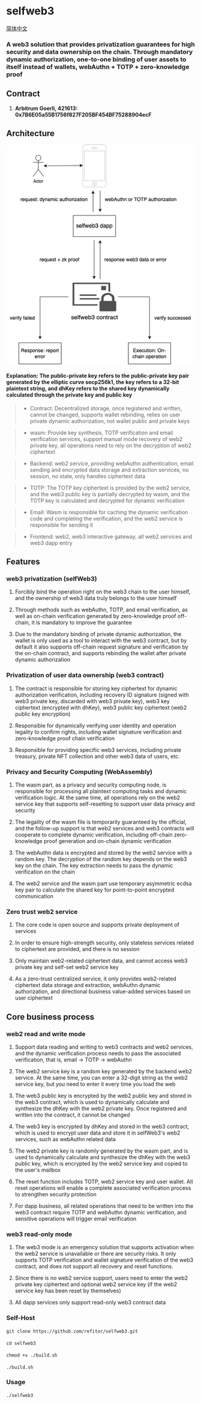 # selfweb3

[简体中文][1]

### A web3 solution that provides privatization guarantees for high security and data ownership on the chain. Through mandatory dynamic authorization, one-to-one binding of user assets to itself instead of wallets, webAuthn + TOTP + zero-knowledge proof

## Contract

1. **Arbitrum Goerli, 421613: 0x7B6E05a55B1756f827F205BF454BF75288904ecF**

## Architecture

![/docs/selfweb3.png](/docs/selfweb3.png)

#### Explanation: The public-private key refers to the public-private key pair generated by the elliptic curve secp256k1, the key refers to a 32-bit plaintext string, and dhKey refers to the shared key dynamically calculated through the private key and public key

> - Contract: Decentralized storage, once registered and written, cannot be changed, supports wallet rebinding, relies on user private dynamic authorization, not wallet public and private keys

> - wasm: Provide key synthesis, TOTP verification and email verification services, support manual mode recovery of web2 private key, all operations need to rely on the decryption of web2 ciphertext

> - Backend: web2 service, providing webAuthn authentication, email sending and encrypted data storage and extraction services, no session, no state, only handles ciphertext data

> - TOTP: The TOTP key ciphertext is provided by the web2 service, and the web3 public key is partially decrypted by wasm, and the TOTP key is calculated and decrypted for dynamic verification

> - Email: Wasm is responsible for caching the dynamic verification code and completing the verification, and the web2 service is responsible for sending it

> - Frontend: web2, web3 interactive gateway, all web2 services and web3 dapp entry

## Features

### web3 privatization (selfWeb3)

1. Forcibly bind the operation right on the web3 chain to the user himself, and the ownership of web3 data truly belongs to the user himself

2. Through methods such as webAuthn, TOTP, and email verification, as well as on-chain verification generated by zero-knowledge proof off-chain, it is mandatory to improve the guarantee

3. Due to the mandatory binding of private dynamic authorization, the wallet is only used as a tool to interact with the web3 contract, but by default it also supports off-chain request signature and verification by the on-chain contract, and supports rebinding the wallet after private dynamic authorization

### Privatization of user data ownership (web3 contract)

1. The contract is responsible for storing key ciphertext for dynamic authorization verification, including recovery ID signature (signed with web3 private key, discarded with web3 private key), web3 key ciphertext (encrypted with dhKey), web3 public key ciphertext (web2 public key encryption)

2. Responsible for dynamically verifying user identity and operation legality to confirm rights, including wallet signature verification and zero-knowledge proof chain verification

3. Responsible for providing specific web3 services, including private treasury, private NFT collection and other web3 data of users, etc.

### Privacy and Security Computing (WebAssembly)

1. The wasm part, as a privacy and security computing node, is responsible for processing all plaintext computing tasks and dynamic verification logic. At the same time, all operations rely on the web2 service key that supports self-resetting to support user data privacy and security

2. The legality of the wasm file is temporarily guaranteed by the official, and the follow-up support is that web2 services and web3 contracts will cooperate to complete dynamic verification, including off-chain zero-knowledge proof generation and on-chain dynamic verification

3. The webAuthn data is encrypted and stored by the web2 service with a random key. The decryption of the random key depends on the web3 key on the chain. The key extraction needs to pass the dynamic verification on the chain

4. The web2 service and the wasm part use temporary asymmetric ecdsa key pair to calculate the shared key for point-to-point encrypted communication

### Zero trust web2 service

1. The core code is open source and supports private deployment of services

2. In order to ensure high-strength security, only stateless services related to ciphertext are provided, and there is no session

3. Only maintain web2-related ciphertext data, and cannot access web3 private key and self-set web2 service key

4. As a zero-trust centralized service, it only provides web2-related ciphertext data storage and extraction, webAuthn dynamic authorization, and directional business value-added services based on user ciphertext

## Core business process

### web2 read and write mode

1. Support data reading and writing to web3 contracts and web2 services, and the dynamic verification process needs to pass the associated verification, that is, email -> TOTP -> webAuthn

2. The web2 service key is a random key generated by the backend web2 service. At the same time, you can enter a 32-digit string as the web2 service key, but you need to enter it every time you load the web

3. The web3 public key is encrypted by the web2 public key and stored in the web3 contract, which is used to dynamically calculate and synthesize the dhKey with the web2 private key. Once registered and written into the contract, it cannot be changed

4. The web3 key is encrypted by dhKey and stored in the web3 contract, which is used to encrypt user data and store it in selfWeb3's web2 services, such as webAuthn related data

5. The web2 private key is randomly generated by the wasm part, and is used to dynamically calculate and synthesize the dhKey with the web3 public key, which is encrypted by the web2 service key and copied to the user's mailbox

6. The reset function includes TOTP, web2 service key and user wallet. All reset operations will enable a complete associated verification process to strengthen security protection

7. For dapp business, all related operations that need to be written into the web3 contract require TOTP and webAuthn dynamic verification, and sensitive operations will trigger email verification

### web3 read-only mode

1. The web3 mode is an emergency solution that supports activation when the web2 service is unavailable or there are security risks. It only supports TOTP verification and wallet signature verification of the web3 contract, and does not support all recovery and reset functions.

2. Since there is no web2 service support, users need to enter the web2 private key ciphertext and optional web2 service key (if the web2 service key has been reset by themselves)

3. All dapp services only support read-only web3 contract data

### Self-Host

```shell
git clone https://github.com/refitor/selfweb3.git

cd selfweb3

chmod +x ./build.sh

./build.sh
```

### Usage

```
./selfweb3
```

[1]: /docs/README-zh.md